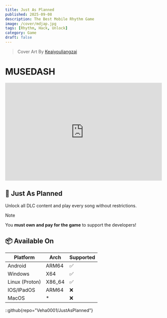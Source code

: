 ```yaml
---
title: Just As Planned
published: 2025-09-08
description: The Best Mobile Rhythm Game
image: /cover/mdjap.jpg
tags: [Rhythm, Hack, Unlock]
category: Game
draft: false
---
```


> Cover Art By [Keaiyouliangzai](https://weibo.com/u/2899151975)

# MUSEDASH

<iframe width="100%" height="315"src="https://youtube.com/embed/K_3LiLv8ya4?si=tCdAUz01u2sKVYZo" title="Game Trailer" frameborder="0" allowfullscreen></iframe>

## 🌟 Just As Planned

Unlock all DLC content and play every song without restrictions.

> [!NOTE]  
> You **must own and pay for the game** to support the developers!

## 📦 Available On

| Platform       | Arch   | Supported |
| -------------- | ------ | --------- |
| Android        | ARM64  | ✅        |
| Windows        | X64    | ✅        |
| Linux (Proton) | X86_64 | ✅        |
| IOS/IPadOS     | ARM64  | ❌        |
| MacOS          | \*     | ❌        |

::github{repo="Veha0001/JustAsPlanned"}
